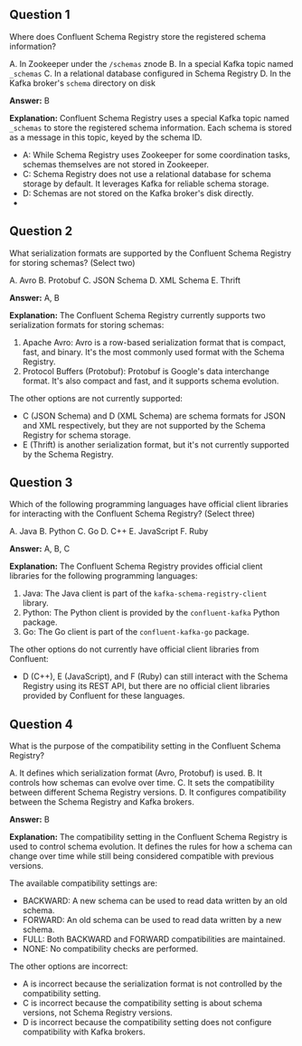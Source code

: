 ## Question 1

Where does Confluent Schema Registry store the registered schema information?

A. In Zookeeper under the `/schemas` znode
B. In a special Kafka topic named `_schemas`
C. In a relational database configured in Schema Registry
D. In the Kafka broker's `schema` directory on disk

**Answer:** B

**Explanation:**
Confluent Schema Registry uses a special Kafka topic named `_schemas` to store the registered schema information. Each schema is stored as a message in this topic, keyed by the schema ID.

- A: While Schema Registry uses Zookeeper for some coordination tasks, schemas themselves are not stored in Zookeeper.
- C: Schema Registry does not use a relational database for schema storage by default. It leverages Kafka for reliable schema storage.
- D: Schemas are not stored on the Kafka broker's disk directly.
- 
## Question 2

What serialization formats are supported by the Confluent Schema Registry for storing schemas? (Select two)

A. Avro
B. Protobuf
C. JSON Schema
D. XML Schema
E. Thrift

**Answer:** A, B

**Explanation:**
The Confluent Schema Registry currently supports two serialization formats for storing schemas:

1. Apache Avro: Avro is a row-based serialization format that is compact, fast, and binary. It's the most commonly used format with the Schema Registry.
2. Protocol Buffers (Protobuf): Protobuf is Google's data interchange format. It's also compact and fast, and it supports schema evolution.

The other options are not currently supported:

- C (JSON Schema) and D (XML Schema) are schema formats for JSON and XML respectively, but they are not supported by the Schema Registry for schema storage.
- E (Thrift) is another serialization format, but it's not currently supported by the Schema Registry.

## Question 3

Which of the following programming languages have official client libraries for interacting with the Confluent Schema Registry? (Select three)

A. Java
B. Python
C. Go
D. C++
E. JavaScript
F. Ruby

**Answer:** A, B, C

**Explanation:**
The Confluent Schema Registry provides official client libraries for the following programming languages:

1. Java: The Java client is part of the `kafka-schema-registry-client` library.
2. Python: The Python client is provided by the `confluent-kafka` Python package.
3. Go: The Go client is part of the `confluent-kafka-go` package.

The other options do not currently have official client libraries from Confluent:

- D (C++), E (JavaScript), and F (Ruby) can still interact with the Schema Registry using its REST API, but there are no official client libraries provided by Confluent for these languages.

## Question 4

What is the purpose of the compatibility setting in the Confluent Schema Registry?

A. It defines which serialization format (Avro, Protobuf) is used.
B. It controls how schemas can evolve over time.
C. It sets the compatibility between different Schema Registry versions.
D. It configures compatibility between the Schema Registry and Kafka brokers.

**Answer:** B

**Explanation:**
The compatibility setting in the Confluent Schema Registry is used to control schema evolution. It defines the rules for how a schema can change over time while still being considered compatible with previous versions.

The available compatibility settings are:

- BACKWARD: A new schema can be used to read data written by an old schema.
- FORWARD: An old schema can be used to read data written by a new schema.
- FULL: Both BACKWARD and FORWARD compatibilities are maintained.
- NONE: No compatibility checks are performed.

The other options are incorrect:

- A is incorrect because the serialization format is not controlled by the compatibility setting.
- C is incorrect because the compatibility setting is about schema versions, not Schema Registry versions.
- D is incorrect because the compatibility setting does not configure compatibility with Kafka brokers.
